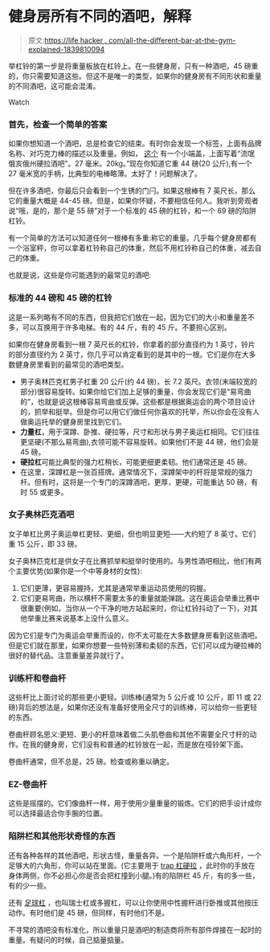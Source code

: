 # 健身房所有不同的酒吧，解释

> 原文:[https://life hacker . com/all-the-different-bar-at-the-gym-explained-1839810094](https://lifehacker.com/all-the-different-bars-at-the-gym-explained-1839810094)

举杠铃的第一步是将重量板放在杠铃上。在一些健身房，只有一种酒吧，45 磅重的，你只需要知道这些。但这不是唯一的类型，如果你的健身房有不同形状和重量的不同酒吧，这可能会混淆。

Watch

### **首先，检查一个简单的答案**

如果你想知道一个酒吧，总是检查它的结束。有时你会发现一个标签，上面有品牌名称、对巧克力棒的描述以及重量。例如， [这个](https://www.roguefitness.com/rogue-ohio-deadlift-bar) 有一个小端盖，上面写着“流氓俄亥俄州硬拉酒吧”。27 毫米。20kg。”现在你知道它重 44 磅(20 公斤),有一个 27 毫米宽的手柄，比典型的电棒略薄。太好了！问题解决了。

但在许多酒吧，你最后只会看到一个生锈的门闩。如果这根棒有 7 英尺长，那么它的重量大概是 44-45 磅。但是，如果你怀疑，不要相信任何人。我听到旁观者说“哦，是的，那个是 55 磅”对于一个标准的 45 磅的杠铃，和一个 69 磅的陷阱杠铃。

有一个简单的方法可以知道任何一根棒有多重:称它的重量。几乎每个健身房都有一个浴室秤，你可以拿着杠铃称自己的体重，然后不用杠铃称自己的体重，减去自己的体重。

也就是说，这些是你可能遇到的最常见的酒吧:

### 标准的 44 磅和 45 磅的杠铃

这是一系列略有不同的东西，但我把它们放在一起，因为它们的大小和重量差不多，可以互换用于许多电梯。有的 44 斤，有的 45 斤。不要担心区别。

如果你在健身房看到一根 7 英尺长的杠铃，你拿着的部分直径约为 1 英寸，铃片的部分直径约为 2 英寸，你几乎可以肯定看到的是其中的一根。它们是你在大多数健身房里看到的最常见的酒吧类型。

*   男子奥林匹克杠男子杠重 20 公斤(约 44 磅)，长 7.2 英尺。衣领(末端较宽的部分)很容易旋转。如果你给它们加上足够的重量，你会发现它们是“易弯曲的”，也就是说这根棒容易弯曲或反弹。这些都是根据奥运会的两个项目设计的，抓举和挺举。但是你可以用它们做任何你喜欢的托举，所以你会在没有人做奥运托举的健身房里找到它们。
*   **力量杠**，用于深蹲、卧推、硬拉等，尺寸和形状与男子奥运杠相同。它们往往更坚硬(不那么易弯曲),衣领可能不容易旋转。如果他们不是 44 磅，他们会是 45 磅。
*   **硬拉杠**可能比典型的强力杠稍长，可能更细更柔韧。他们通常还是 45 磅。
*   在这里，深蹲杠是一张百搭牌。通常情况下，深蹲架中的杆将是常规的强力杆。但有时，这将是一个专门的深蹲酒吧，更厚，更硬，可能重达 50 磅，有时 55 或更多。

### 女子奥林匹克酒吧

女子单杠比男子奥运单杠更轻、更细，但也明显更短——大约短了 8 英寸。它们重 15 公斤，即 33 磅。

女子奥林匹克杠是供女子在比赛抓举和挺举时使用的。与男性酒吧相比，他们有两个主要优势(如果你是一个中等身材的女性):

1.  它们更薄，更容易握持，尤其是通常举重运动员使用的钩握。
2.  它们更易弯曲，所以横杆不需要太多的重量就能弹跳。这在奥运会举重比赛中很重要(例如，当你从一个干净的地方站起来时，你让杠铃抖动了一下)，对其他举重比赛来说基本上没什么意义。

因为它们是专门为奥运会举重而设的，你不太可能在大多数健身房看到这些酒吧。但是它们就在那里，如果你想要一些特别薄和柔韧的东西，它们可以成为硬拉棒的很好的替代品。注意重量差异就行了。

### 训练杆和卷曲杆

这些杆比上面讨论的那些更小更轻。训练棒(通常为 5 公斤或 10 公斤，即 11 或 22 磅)背后的想法是，如果你还没有准备好使用全尺寸的训练棒，可以给你一些更轻的东西。

卷曲杆顾名思义:更短、更小的杆意味着做二头肌卷曲和其他不需要全尺寸杆的动作。在我的健身房，它们没有和普通的杠铃放在一起，而是放在哑铃架下面。

卷曲杆通常，但不总是，25 磅。检查或称重以确定。

### EZ-卷曲杆

这些是摇摆的。它们像曲杆一样，用于使用少量重量的锻炼。它们的把手设计成你可以选择最适合你手腕的位置。

### 陷阱栏和其他形状奇怪的东西

还有各种各样的其他酒吧，形状古怪，重量各异。一个是陷阱杆或六角形杆，一个足够大的六角形，你可以站在里面。(它主要用于 [trap 杠硬拉](https://www.bodybuilding.com/exercises/trap-bar-deadlift) ，此时你的手放在身体两侧，你不必担心你是否会把杠撞到小腿。)有的陷阱栏 45 斤，有的多一些，有的少一些。

还有 [足球杠](https://garagegymlab.com/swiss-bar-benefits/) ，也叫瑞士杠或多握杠，可以让你使用中性握杆进行卧推或其他按压动作。有时他们是 45 磅，但同样，有时他们不是。

不寻常的酒吧没有标准化，所以重量只是酒吧的制造商将所有部件焊接在一起时的重量。有疑问的时候，自己掂量掂量。